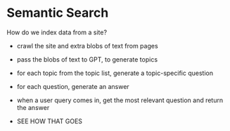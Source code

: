 # Semantic Search

How do we index data from a site?


- crawl the site and extra blobs of text from pages
- pass the blobs of text to GPT, to generate topics
- for each topic from the topic list, generate a topic-specific question
- for each question, generate an answer
  
- when a user query comes in, get the most relevant question and return the answer
- SEE HOW THAT GOES
<!-- - MAYBE GO FURTHER AND USE DETAILS TOO -->